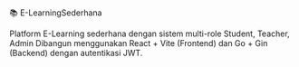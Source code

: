 📚 E-LearningSederhana

Platform E-Learning sederhana dengan sistem multi-role Student, Teacher, Admin
Dibangun menggunakan React + Vite (Frontend) dan Go + Gin (Backend) dengan autentikasi JWT.
